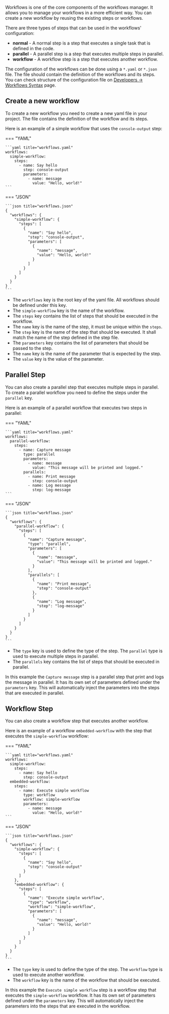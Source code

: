 Workflows is one of the core components of the workflows manager. It allows you to manage your workflows in a more
efficient way. You can create a new workflow by reusing the existing steps or workflows.

There are three types of steps that can be used in the workflows' configuration:

- **normal** - A normal step is a step that executes a single task that is defined in the code.
- **parallel** - A parallel step is a step that executes multiple steps in parallel.
- **workflow** - A workflow step is a step that executes another workflow.

The configuration of the workflows can be done using a `*.yaml` or `*.json` file. The file should contain the definition
of the workflows and its steps. You can check structure of the configuration file on
[Developers -> Workflows Syntax](../developers/workflows_syntax.md) page.

## Create a new workflow

To create a new workflow you need to create a new yaml file in your project. The file contains the definition of the
workflow and its steps.

Here is an example of a simple workflow that uses the `console-output` step:

=== "YAML"

    ```yaml title="workflows.yaml"
    workflows:
      simple-workflow:
        steps:
          - name: Say hello
            step: console-output
            parameters:
              - name: message
                value: "Hello, world!"
    ```

=== "JSON"

    ```json title="workflows.json"
    {
      "workflows": {
        "simple-workflow": {
          "steps": [
            {
              "name": "Say hello",
              "step": "console-output",
              "parameters": [
                {
                  "name": "message",
                  "value": "Hello, world!"
                }
              ]
            }
          ]
        }
      }
    }
    ```

- The `workflows` key is the root key of the yaml file. All workflows should be defined under this key.
- The `simple-workflow` key is the name of the workflow.
- The `steps` key contains the list of steps that should be executed in the workflow.
- The `name` key is the name of the step, it must be unique within the `steps`.
- The `step` key is the name of the step that should be executed. It shall match the name of the step defined in the
  step file.
- The `parameters` key contains the list of parameters that should be passed to the step.
- The `name` key is the name of the parameter that is expected by the step.
- The `value` key is the value of the parameter.

## Parallel Step

You can also create a parallel step that executes multiple steps in parallel. To create a parallel workflow you need
to define the steps under the `parallel` key.

Here is an example of a parallel workflow that executes two steps in parallel:

=== "YAML"

    ```yaml title="workflows.yaml"
    workflows:
      parallel-workflow:
        steps:
          - name: Capture message
            type: parallel
            parameters:
              - name: message
                value: "This message will be printed and logged."
            parallels:
              - name: Print message
                step: console-output
              - name: Log message
                step: log-message
    ```

=== "JSON"

    ```json title="workflows.json"
    {
      "workflows": {
        "parallel-workflow": {
          "steps": [
            {
              "name": "Capture message",
              "type": "parallel",
              "parameters": [
                {
                  "name": "message",
                  "value": "This message will be printed and logged."
                }
              ],
              "parallels": [
                {
                  "name": "Print message",
                  "step": "console-output"
                },
                {
                  "name": "Log message",
                  "step": "log-message"
                }
              ]
            }
          ]
        }
      }
    }
    ```

- The `type` key is used to define the type of the step. The `parallel` type is used to execute multiple steps in
  parallel.
- The `parallels` key contains the list of steps that should be executed in parallel.

In this example the `Capture message` step is a parallel step that print and logs the message in parallel. It has its
own set of parameters defined under the `parameters` key. This will automatically inject the parameters into the steps
that are executed in parallel.

## Workflow Step

You can also create a workflow step that executes another workflow.

Here is an example of a workflow `embedded-workflow` with the step that executes the `simple-workflow` workflow:

=== "YAML"

    ```yaml title="workflows.yaml"
    workflows:
      simple-workflow:
        steps:
          - name: Say hello
            step: console-output
      embedded-workflow:
        steps:
          - name: Execute simple workflow
            type: workflow
            workflow: simple-workflow
            parameters:
              - name: message
                value: "Hello, world!"
    ```

=== "JSON"

    ```json title="workflows.json"
    {
      "workflows": {
        "simple-workflow": {
          "steps": [
            {
              "name": "Say hello",
              "step": "console-output"
            }
          ]
        },
        "embedded-workflow": {
          "steps": [
            {
              "name": "Execute simple workflow",
              "type": "workflow",
              "workflow": "simple-workflow",
              "parameters": [
                {
                  "name": "message",
                  "value": "Hello, world!"
                }
              ]
            }
          ]
        }
      }
    }
    ```

- The `type` key is used to define the type of the step. The `workflow` type is used to execute another workflow.
- The `workflow` key is the name of the workflow that should be executed.

In this example the `Execute simple workflow` step is a workflow step that executes the `simple-workflow` workflow. It
has its own set of parameters defined under the `parameters` key. This will automatically inject the parameters into the
steps that are executed in the workflow.
